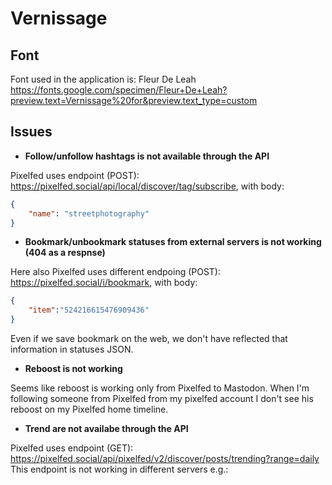 # Vernissage

## Font

Font used in the application is: Fleur De Leah 
https://fonts.google.com/specimen/Fleur+De+Leah?preview.text=Vernissage%20for&preview.text_type=custom


## Issues

- **Follow/unfollow hashtags is not available through the API**

Pixelfed uses endpoint (POST): https://pixelfed.social/api/local/discover/tag/subscribe, with body:

```json
{
    "name": "streetphotography"
}
```

- **Bookmark/unbookmark statuses from external servers is not working (404 as a respnse)**

Here also Pixelfed uses different endpoing (POST):  https://pixelfed.social/i/bookmark, with body:

```json
{
    "item":"524216615476909436"
}
```

Even if we save bookmark on the web, we don't have reflected that information in statuses JSON. 

- **Reboost is not working**

Seems like reboost is working only from Pixelfed to Mastodon. When I'm following someone from Pixelfed
from my pixelfed account I don't see his reboost on my Pixelfed home timeline.  

- **Trend are not availabe through the API**

Pixelfed uses endpoint (GET): https://pixelfed.social/api/pixelfed/v2/discover/posts/trending?range=daily
This endpoint is not working in different servers e.g.: 
